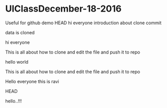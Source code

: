 # UIClassDecember-18-2016
Useful for github demo
 HEAD
hi everyone
introduction about clone
commit


data is cloned

hi everyone

This is all about how to clone and edit the file and push it to repo


hello world


This is all about how to clone and edit the file and push it to repo

Hello everyone this is ravi

HEAD


hello..!!!

